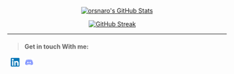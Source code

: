 <p align="center">
<a href="https://awesome-github-stats.azurewebsites.net/index.html??cardType=github&theme=ocean-dark">    <img  alt="orsnaro's GitHub Stats" src="https://awesome-github-stats.azurewebsites.net/user-stats/orsnaro?cardType=github&theme=ocean-dark" />  
</a> </p>


&emsp; &emsp; &emsp; &emsp; &emsp; &emsp; &emsp; &emsp; &emsp; &emsp; &nbsp;  [![GitHub Streak](https://streak-stats.demolab.com/?user=orsnaro&theme=buefy-dark)](https://git.io/streak-stats)

  
---

> #### Get in touch With me: 

&nbsp; [![Linkedin](https://github.com/orsnaro/orsnaro/blob/main/linkedin20.png)](https://www.linkedin.com/in/omar-rashad-72815b217/) &nbsp; [![Discord](https://github.com/orsnaro/orsnaro/blob/main/discord20.png)](https://discord.com/invite/TzuY4j6qpF)




